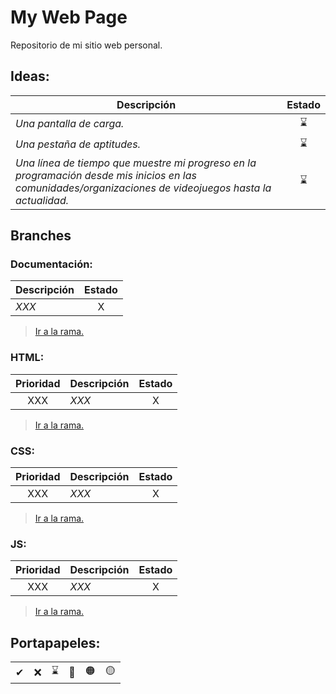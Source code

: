 # My Web Page
Repositorio de mi sitio web personal.


## Ideas:
| **Descripción** | **Estado** |
| ------------ | :---: |
| _Una pantalla de carga._ | ⌛ |
| _Una pestaña de aptitudes._ | ⌛ |
| _Una línea de tiempo que muestre mi progreso en la programación desde mis inicios en las comunidades/organizaciones de videojuegos hasta la actualidad._ | ⌛ |


## Branches

### Documentación:
| **Descripción** | **Estado** |
| ------------ | :---: |
| _XXX_ | X |
> [Ir a la rama.]()

### HTML:
| **Prioridad** | **Descripción** | **Estado** |
| :---: | ------------ | :---: |
| XXX | _XXX_ | X |
> [Ir a la rama.]()

### CSS:
| **Prioridad** | **Descripción** | **Estado** |
| :---: | ------------ | :---: |
| XXX | _XXX_ | X |
> [Ir a la rama.]()

### JS:
| **Prioridad** | **Descripción** | **Estado** |
| :---: | ------------ | :---: |
| XXX | _XXX_ | X |
> [Ir a la rama.]()


## Portapapeles:
|  |  |  |  |  |  |
| :---: | :---: | :---: | :---: | :---: | :---: |
| ✔ | ❌ | ⌛ | 🔴 | 🟠 | 🟡 |
